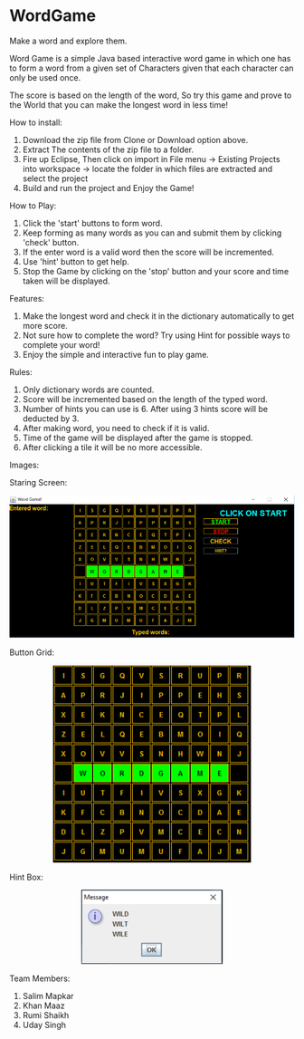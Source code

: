 # WordGame
Make a word and explore them.

Word Game is a simple Java based interactive word game in which one has to form a word from a given set of Characters given that each character can only be used once.

The score is based on the length of the word, So try this game and prove to the World that you can make the longest word in less time!

How to install:
1. Download the zip file from Clone or Download option above.
2. Extract The contents of the zip file to a folder.
3. Fire up Eclipse, Then click on import in File menu -> Existing Projects into workspace -> locate the folder in which files are extracted and select the project
4. Build and run the project and Enjoy the Game!

How to Play:
1. Click the 'start' buttons to form word.
2. Keep forming as many words as you can and submit them by clicking 'check' button.
3. If the enter word is a valid word then the score will be incremented.
4. Use 'hint' button to get help.
5. Stop the Game by clicking on the 'stop' button and your score and time taken will be displayed.

Features:
1. Make the longest word and check it in the dictionary automatically to get more score.
2. Not sure how to complete the word? Try using Hint for possible ways to complete your word!
3. Enjoy the simple and interactive fun to play game.

Rules:
1. Only dictionary words are counted.
2. Score will be incremented based on the length of the typed word.
3. Number of hints you can use is 6. After using 3 hints score will be deducted by 3.
4. After making word, you need to check if it is valid.
5. Time of the game will be displayed after the game is stopped.
6. After clicking a tile it will be no more accessible.

Images:

Staring Screen:
<p align="center">
  <img src="GameScreen1.PNG" width="700"/>
</p>

Button Grid: 
<p align="center">
  <img src="GameScreen2.PNG" width="350"/>
</p>

Hint Box:
<p align="center">
  <img src="GameHint.PNG" width="250"/>
</p>
  

Team Members: 
1. Salim Mapkar
2. Khan Maaz
3. Rumi Shaikh
4. Uday Singh

